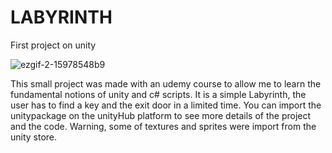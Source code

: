 # LABYRINTH
First project on unity

![ezgif-2-15978548b9](https://user-images.githubusercontent.com/114223678/194163298-0550971c-8e73-44e9-83e8-f16457ff519e.gif)

This small project was made with an udemy course to allow me to learn the fundamental notions of unity and c# scripts.
It is a simple Labyrinth, the user has to find a key and the exit door in a limited time.
You can import the unitypackage on the unityHub platform  to see more details of the project and the code.
Warning, some of textures and sprites were import from the unity store.

